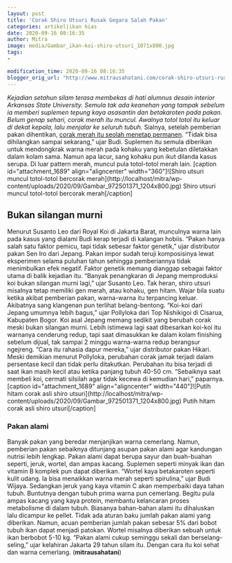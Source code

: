 ```yaml
---
layout: post
title: 'Corak Shiro Utsuri Rusak Gegara Salah Pakan'
categories: artikel|ikan hias
date: 2020-09-16 08:16:35
author: Mitra
image: media/Gambar_ikan-koi-shiro-utsuri_1071x800.jpg
tags:
- 

modification_time: 2020-09-16 08:16:35
blogger_orig_url: "http://www.mitrausahatani.com/corak-shiro-utsuri-rusak-gegara-salah.html"
---
```


_Kejadian setahun silam terasa membekas di hati alumnus desain interior
Arkansas State University. Semula tak ada keanehan yang tampak sebelum ia
memberi suplemen tepung kaya asasantin dan betakaroten pada pakan. Belum genap
sehari, corak merah itu muncul. Awalnya totol totol itu keluar di dekat
kepala, lalu menjalar ke seluruh tubuh._ Sialnya, setelah pemberian pakan
dihentikan, [corak merah itu seolah menetap
permanen](https://www.mitrausahatani.com/corak-keemasan-di-tubuh-koi-utsuri.html).
“Tidak bisa dihilangkan sampai sekarang,” ujar Budi. Suplemen itu semula
diberikan untuk mendongkrak warna merah pada kohaku yang kebetulan diletakkan
dalam kolam sama. Namun apa lacur, sang kohaku pun ikut dilanda kasus serupa.
Di luar pattern merah, muncul pula totol-totol merah lain. [caption
id="attachment_1689" align="aligncenter" width="360"]![Shiro utsuri muncul
totol-totol bercorak merah](http://localhost/mitra/wp-
content/uploads/2020/09/Gambar_972501371_1204x800.jpg) Shiro utsuri muncul
totol-totol bercorak merah[/caption]

## Bukan silangan murni

Menurut Susanto Leo dari Royal Koi di Jakarta Barat, munculnya warna lain pada
kasus yang dialami Budi kerap terjadi di kalangan hobiis. “Pakan hanya salah
satu faktor pemicu, tapi tidak sebesar faktor genetik,” ujar distributor pakan
Sen Iro dari Jepang. Pakan impor sudah teruji komposisinya lewat eksperimen
selama puluhan tahun sehingga pemberiannya tidak menimbulkan efek negatif.
Faktor genetik memang dianggap sebagai faktor utama di balik kejadian itu.
“Banyak penangkaran di Jepang memproduksi koi bukan silangan murni lagi,” ujar
Susanto Leo. Tak heran, shiro utsuri misalnya tetap memiliki gen merah, atau
kohaku, gen hitam. Wajar bila suatu ketika akibat pemberian pakan, warna-warna
itu terpancing keluar. Akibatnya sang klangenan pun terlihat belang-bentong.
“Koi-koi dari Jepang umumnya lebih bagus,” ujar Pollyloka dari Top Nishikigoi
di Cisarua, Kabupaten Bogor. Koi asal Jepang memang sedikit yang berubah corak
meski bukan silangan murni. Lebih istimewa lagi saat dibesarkan koi-koi itu
warnanya cenderung redup, tapi saat dimasukkan ke dalam kolam finishing
sebelum dijual, tak sampai 2 minggu warna-warna redup berangsur ngejreng.
“Cara itu rahasia dapur mereka,” ujar distributor pakan Hikari. Meski demikian
menurut Pollyloka, perubahan corak jamak terjadi dalam persentase kecil dan
tidak perlu ditakutkan. Perubahan itu bisa terjadi di saat ikan masih kecil
atau ketika panjang tubuh 40-50 cm. “Sebaiknya saat membeli koi, cermati
silsilah agar tidak kecewa di kemudian hari,” paparnya. [caption
id="attachment_1689" align="aligncenter" width="440"]![Putih hitam corak asli
shiro utsuri](http://localhost/mitra/wp-
content/uploads/2020/09/Gambar_972501371_1204x800.jpg) Putih hitam corak asli
shiro utsuri[/caption]

### Pakan alami

Banyak pakan yang beredar menjanjikan warna cemerlang. Namun, pemberian pakan
sebaiknya ditunjang asupan pakan alami agar kandungan nutrisi lebih lengkap.
Pakan alami dapat berupa sayur dan buah-buahan seperti, jeruk, wortel, dan
ampas kacang. Suplemen seperti minyak ikan dan vitamin B komplek pun dapat
diberikan. “Wortel kaya betakaroten seperti kulit udang. Ia bisa menaikkan
warna merah seperti spirulina,” ujar Budi Wijaya. Sedangkan jeruk yang kaya
vitamin C akan memperbaiki daya tahan tubuh. Buntutnya dengan tubuh prima
warna pun cemerlang. Begitu pula ampas kacang yang kaya protein, membantu
kelancaran proses metabolisme di dalam tubuh. Biasanya bahan-bahan alami itu
dihaluskan lalu dicampur ke pellet. Tidak ada aturan baku jumlah pakan alami
yang diberikan. Namun, acuan pemberian jumlah pakan sebesar 5% dari bobot
tubuh ikan dapat menjadi patokan. Wortel misalnya diberikan sebuah untuk ikan
berbobot 5-10 kg. “Pakan alami cukup seminggu sekali dan berselang-seling,”
ujar kelahiran Jakarta 29 tahun silam itu. Dengan cara itu koi sehat dan warna
cemerlang. (**mitrausahatani**)


